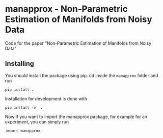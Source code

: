 # manapprox - Non-Parametric Estimation of Manifolds from Noisy Data
Code for the paper "Non-Parametric Estimation of Manifolds from Noisy Data"


## Installing
You should install the package using pip. cd inside the `manapprox` folder and run 
```
pip install .
```
Installation for development is done with 
```
pip install -e  .
```
Now if you want to import the manapprox package, for example for an experiment, you can simply run
```
import manapprox
```

